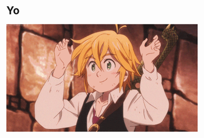 
# Yo

<div align="center">
<img hight="300" width="700" alt="GIF" align="center" src="https://github.com/adrsh-23/adrsh-23/blob/master/assets/sds.gif">
</div>

<br>
<br>



